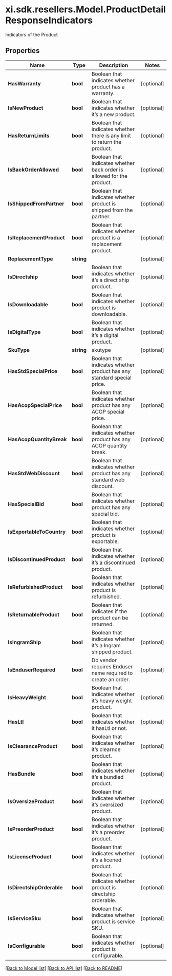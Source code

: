 # xi.sdk.resellers.Model.ProductDetailResponseIndicators
Indicators of the Product

## Properties

Name | Type | Description | Notes
------------ | ------------- | ------------- | -------------
**HasWarranty** | **bool** | Boolean that indicates whether product has a warranty. | [optional] 
**IsNewProduct** | **bool** | Boolean that indicates whether it’s a new product.  | [optional] 
**HasReturnLimits** | **bool** | Boolean that indicates whether there is any limit to return the product. | [optional] 
**IsBackOrderAllowed** | **bool** | Boolean that indicates whether back order is allowed for the product. | [optional] 
**IsShippedFromPartner** | **bool** | Boolean that indicates whether product is shipped from the partner. | [optional] 
**IsReplacementProduct** | **bool** | Boolean that indicates whether product is a replacement product. | [optional] 
**ReplacementType** | **string** |  | [optional] 
**IsDirectship** | **bool** | Boolean that indicates whether it’s a direct ship product. | [optional] 
**IsDownloadable** | **bool** | Boolean that indicates whether product is downloadable. | [optional] 
**IsDigitalType** | **bool** | Boolean that indicates whether it’s a digital product.  | [optional] 
**SkuType** | **string** | skutype | [optional] 
**HasStdSpecialPrice** | **bool** | Boolean that indicates whether product has any standard special price. | [optional] 
**HasAcopSpecialPrice** | **bool** | Boolean that indicates whether product has any ACOP special price. | [optional] 
**HasAcopQuantityBreak** | **bool** | Boolean that indicates whether product has any ACOP quantity break. | [optional] 
**HasStdWebDiscount** | **bool** | Boolean that indicates whether product has any standard web discount. | [optional] 
**HasSpecialBid** | **bool** | Boolean that indicates whether product has any special bid. | [optional] 
**IsExportableToCountry** | **bool** | Boolean that indicates whether product is exportable. | [optional] 
**IsDiscontinuedProduct** | **bool** | Boolean that indicates whether it’s a discontinued product. | [optional] 
**IsRefurbishedProduct** | **bool** | Boolean that indicates whether product is refurbished. | [optional] 
**IsReturnableProduct** | **bool** | Boolean that indicates if the product can be returned. | [optional] 
**IsIngramShip** | **bool** | Boolean that indicates whether it’s a Ingram shipped product. | [optional] 
**IsEnduserRequired** | **bool** | Do vendor requires Enduser name required to create an order. | [optional] 
**IsHeavyWeight** | **bool** | Boolean that indicates whether it’s  heavy weight product. | [optional] 
**HasLtl** | **bool** | Boolean that indicates whether it hasLtl or not. | [optional] 
**IsClearanceProduct** | **bool** | Boolean that indicates whether it’s clearnce product. | [optional] 
**HasBundle** | **bool** | Boolean that indicates whether it’s a bundled product. | [optional] 
**IsOversizeProduct** | **bool** | Boolean that indicates whether it’s oversized product. | [optional] 
**IsPreorderProduct** | **bool** | Boolean that indicates whether it’s a preorder product. | [optional] 
**IsLicenseProduct** | **bool** | Boolean that indicates whether it’s a licened product. | [optional] 
**IsDirectshipOrderable** | **bool** | Boolean that indicates whether product is directship orderable. | [optional] 
**IsServiceSku** | **bool** | Boolean that indicates whether product is service SKU. | [optional] 
**IsConfigurable** | **bool** | Boolean that indicates whether product is configurable. | [optional] 

[[Back to Model list]](../README.md#documentation-for-models) [[Back to API list]](../README.md#documentation-for-api-endpoints) [[Back to README]](../README.md)

